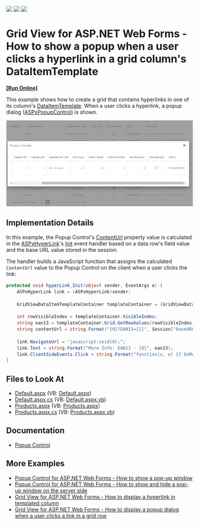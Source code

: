 <!-- default badges list -->
![](https://img.shields.io/endpoint?url=https://codecentral.devexpress.com/api/v1/VersionRange/134059510/13.1.4%2B)
[![](https://img.shields.io/badge/Open_in_DevExpress_Support_Center-FF7200?style=flat-square&logo=DevExpress&logoColor=white)](https://supportcenter.devexpress.com/ticket/details/E2270)
[![](https://img.shields.io/badge/📖_How_to_use_DevExpress_Examples-e9f6fc?style=flat-square)](https://docs.devexpress.com/GeneralInformation/403183)
<!-- default badges end -->
# Grid View for ASP.NET Web Forms - How to show a popup when a user clicks a hyperlink in a grid column's DataItemTemplate
<!-- run online -->
**[[Run Online]](https://codecentral.devexpress.com/134059510/)**
<!-- run online end -->

This example shows how to create a grid that contains hyperlinks in one of its column's [DataItemTemplate](https://docs.devexpress.com/AspNet/DevExpress.Web.GridViewDataColumn.DataItemTemplate). When a user clicks a hyperlink, a popup dialog ([ASPxPopupControl](https://docs.devexpress.com/AspNet/DevExpress.Web.ASPxPopupControl)) is shown.

![Hyperlink Item Popup](hyperlink-popup.png)

## Implementation Details

In this example, the Popup Control's [ContentUrl](http://documentation.devexpress.com/#AspNet/DevExpressWebASPxPopupControlASPxPopupControl_ContentUrltopic) property value is calculated in the [ASPxHyperLink](https://docs.devexpress.com/AspNet/DevExpress.Web.ASPxHyperLink._members)'s [Init](https://docs.microsoft.com/en-us/dotnet/api/system.web.ui.control.init?view=netframework-4.8) event handler based on a data row's field value and the base URL value stored in the session.

The handler builds a JavaScript function that assigns the calculated `ContentUrl` value to the Popup Control on the client when a user clicks the link:

```cs
protected void hyperLink_Init(object sender, EventArgs e) {
    ASPxHyperLink link = (ASPxHyperLink)sender;

    GridViewDataItemTemplateContainer templateContainer = (GridViewDataItemTemplateContainer)link.NamingContainer;

    int rowVisibleIndex = templateContainer.VisibleIndex;
    string ean13 = templateContainer.Grid.GetRowValues(rowVisibleIndex, "EAN13").ToString();
    string contentUrl = string.Format("{0}?EAN13={1}", Session["baseURL"], ean13);

    link.NavigateUrl = "javascript:void(0);";
    link.Text = string.Format("More Info: EAN13 - {0}", ean13);
    link.ClientSideEvents.Click = string.Format("function(s, e) {{ OnMoreInfoClick('{0}'); }}", contentUrl);
}
```

## Files to Look At

- [Default.aspx](./CS/Solution/Default.aspx) (VB: [Default.aspx](./VB/Solution/Default.aspx))
- [Default.aspx.cs](./CS/Solution/Default.aspx.cs) (VB: [Default.aspx.vb](./VB/Solution/Default.aspx.vb))
- [Products.aspx](./CS/Solution/Products.aspx) (VB: [Products.aspx](./VB/Solution/Products.aspx))
- [Products.aspx.cs](./CS/Solution/Products.aspx.cs) (VB: [Products.aspx.vb](./VB/Solution/Products.aspx.vb))

## Documentation
- [Popup Control](https://docs.devexpress.com/AspNet/3582/components/docking-and-popups/popup-control)


## More Examples
- [Popup Control for ASP.NET Web Forms - How to show a pop-up window](https://github.com/DevExpress-Examples/web-forms-show-popup-window)
- [Popup Control for ASP.NET Web Forms - How to show and hide a pop-up window on the server side](https://github.com/DevExpress-Examples/asp-net-web-forms-popup-change-visibility)
- [Grid View for ASP.NET Web Forms - How to display a hyperlink in templated column](https://github.com/DevExpress-Examples/aspxgridview-display-hyperlink-in-templated-column)
- [Grid View for ASP.NET Web Forms - How to display a popup dialog when a user clicks a link in a grid row](https://www.devexpress.com/Support/Center/p/e2193)
